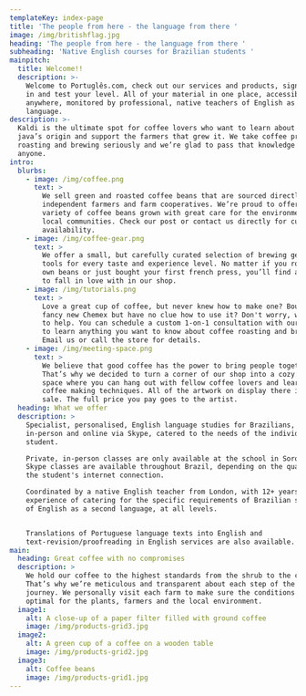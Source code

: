 ```yaml
---
templateKey: index-page
title: 'The people from here - the language from there '
image: /img/britishflag.jpg
heading: 'The people from here - the language from there '
subheading: 'Native English courses for Brazilian students '
mainpitch:
  title: Welcome!!
  description: >-
    Welcome to Portuglês.com, check out our services and products, sign up, log
    in and test your level. All of your material in one place, accessible from
    anywhere, monitored by professional, native teachers of English as a second
    language.
description: >-
  Kaldi is the ultimate spot for coffee lovers who want to learn about their
  java’s origin and support the farmers that grew it. We take coffee production,
  roasting and brewing seriously and we’re glad to pass that knowledge to
  anyone.
intro:
  blurbs:
    - image: /img/coffee.png
      text: >
        We sell green and roasted coffee beans that are sourced directly from
        independent farmers and farm cooperatives. We’re proud to offer a
        variety of coffee beans grown with great care for the environment and
        local communities. Check our post or contact us directly for current
        availability.
    - image: /img/coffee-gear.png
      text: >
        We offer a small, but carefully curated selection of brewing gear and
        tools for every taste and experience level. No matter if you roast your
        own beans or just bought your first french press, you’ll find a gadget
        to fall in love with in our shop.
    - image: /img/tutorials.png
      text: >
        Love a great cup of coffee, but never knew how to make one? Bought a
        fancy new Chemex but have no clue how to use it? Don't worry, we’re here
        to help. You can schedule a custom 1-on-1 consultation with our baristas
        to learn anything you want to know about coffee roasting and brewing.
        Email us or call the store for details.
    - image: /img/meeting-space.png
      text: >
        We believe that good coffee has the power to bring people together.
        That’s why we decided to turn a corner of our shop into a cozy meeting
        space where you can hang out with fellow coffee lovers and learn about
        coffee making techniques. All of the artwork on display there is for
        sale. The full price you pay goes to the artist.
  heading: What we offer
  description: >
    Specialist, personalised, English language studies for Brazilians, both
    in-person and online via Skype, catered to the needs of the individual
    student.

    Private, in-person classes are only available at the school in Sorocaba -
    Skype classes are available throughout Brazil, depending on the quality of
    the student's internet connection.

    Coordinated by a native English teacher from London, with 12+ years
    experience of catering for the specific requirements of Brazilian students
    of English as a second language, at all levels.


    Translations of Portuguese language texts into English and
    text-revision/proofreading in English services are also available.
main:
  heading: Great coffee with no compromises
  description: >
    We hold our coffee to the highest standards from the shrub to the cup.
    That’s why we’re meticulous and transparent about each step of the coffee’s
    journey. We personally visit each farm to make sure the conditions are
    optimal for the plants, farmers and the local environment.
  image1:
    alt: A close-up of a paper filter filled with ground coffee
    image: /img/products-grid3.jpg
  image2:
    alt: A green cup of a coffee on a wooden table
    image: /img/products-grid2.jpg
  image3:
    alt: Coffee beans
    image: /img/products-grid1.jpg
---
```


